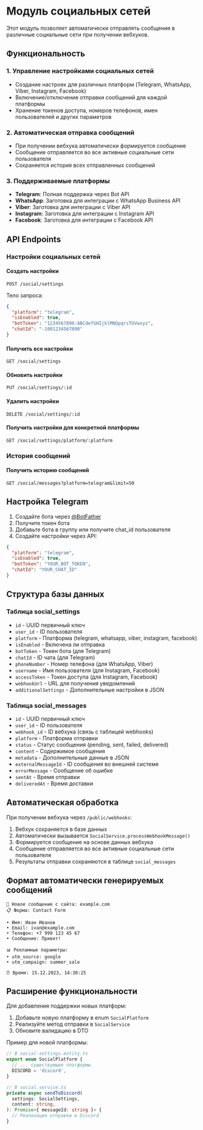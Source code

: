 # Модуль социальных сетей

Этот модуль позволяет автоматически отправлять сообщения в различные социальные сети при получении вебхуков.

## Функциональность

### 1. Управление настройками социальных сетей

- Создание настроек для различных платформ (Telegram, WhatsApp, Viber, Instagram, Facebook)
- Включение/отключение отправки сообщений для каждой платформы
- Хранение токенов доступа, номеров телефонов, имен пользователей и других параметров

### 2. Автоматическая отправка сообщений

- При получении вебхука автоматически формируется сообщение
- Сообщение отправляется во все активные социальные сети пользователя
- Сохраняется история всех отправленных сообщений

### 3. Поддерживаемые платформы

- **Telegram**: Полная поддержка через Bot API
- **WhatsApp**: Заготовка для интеграции с WhatsApp Business API
- **Viber**: Заготовка для интеграции с Viber API
- **Instagram**: Заготовка для интеграции с Instagram API
- **Facebook**: Заготовка для интеграции с Facebook API

## API Endpoints

### Настройки социальных сетей

#### Создать настройки

```
POST /social/settings
```

Тело запроса:

```json
{
  "platform": "telegram",
  "isEnabled": true,
  "botToken": "1234567890:ABCdefGHIjklMNOpqrsTUVwxyz",
  "chatId": "-1001234567890"
}
```

#### Получить все настройки

```
GET /social/settings
```

#### Обновить настройки

```
PUT /social/settings/:id
```

#### Удалить настройки

```
DELETE /social/settings/:id
```

#### Получить настройки для конкретной платформы

```
GET /social/settings/platform/:platform
```

### История сообщений

#### Получить историю сообщений

```
GET /social/messages?platform=telegram&limit=50
```

## Настройка Telegram

1. Создайте бота через [@BotFather](https://t.me/botfather)
2. Получите токен бота
3. Добавьте бота в группу или получите chat_id пользователя
4. Создайте настройки через API:

```json
{
  "platform": "telegram",
  "isEnabled": true,
  "botToken": "YOUR_BOT_TOKEN",
  "chatId": "YOUR_CHAT_ID"
}
```

## Структура базы данных

### Таблица social_settings

- `id` - UUID первичный ключ
- `user_id` - ID пользователя
- `platform` - Платформа (telegram, whatsapp, viber, instagram, facebook)
- `isEnabled` - Включена ли отправка
- `botToken` - Токен бота (для Telegram)
- `chatId` - ID чата (для Telegram)
- `phoneNumber` - Номер телефона (для WhatsApp, Viber)
- `username` - Имя пользователя (для Instagram, Facebook)
- `accessToken` - Токен доступа (для Instagram, Facebook)
- `webhookUrl` - URL для получения уведомлений
- `additionalSettings` - Дополнительные настройки в JSON

### Таблица social_messages

- `id` - UUID первичный ключ
- `user_id` - ID пользователя
- `webhook_id` - ID вебхука (связь с таблицей webhooks)
- `platform` - Платформа отправки
- `status` - Статус сообщения (pending, sent, failed, delivered)
- `content` - Содержимое сообщения
- `metadata` - Дополнительные данные в JSON
- `externalMessageId` - ID сообщения во внешней системе
- `errorMessage` - Сообщение об ошибке
- `sentAt` - Время отправки
- `deliveredAt` - Время доставки

## Автоматическая обработка

При получении вебхука через `/public/webhooks`:

1. Вебхук сохраняется в базе данных
2. Автоматически вызывается `SocialService.processWebhookMessage()`
3. Формируется сообщение на основе данных вебхука
4. Сообщение отправляется во все активные социальные сети пользователя
5. Результаты отправки сохраняются в таблице `social_messages`

## Формат автоматически генерируемых сообщений

```
📨 Новое сообщение с сайта: example.com
📋 Форма: Contact Form

• Имя: Иван Иванов
• Email: ivan@example.com
• Телефон: +7 999 123 45 67
• Сообщение: Привет!

📊 Рекламные параметры:
• utm_source: google
• utm_campaign: summer_sale

⏰ Время: 15.12.2023, 14:30:25
```

## Расширение функциональности

Для добавления поддержки новых платформ:

1. Добавьте новую платформу в enum `SocialPlatform`
2. Реализуйте метод отправки в `SocialService`
3. Обновите валидацию в DTO

Пример для новой платформы:

```typescript
// В social-settings.entity.ts
export enum SocialPlatform {
  // ... существующие платформы
  DISCORD = 'discord',
}

// В social.service.ts
private async sendToDiscord(
  settings: SocialSettings,
  content: string,
): Promise<{ messageId: string }> {
  // Реализация отправки в Discord
}
```
